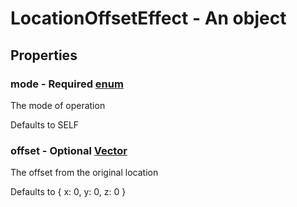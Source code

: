 

# LocationOffsetEffect - An object



## Properties



### mode - Required [enum](enum)



 The mode of operation



Defaults to SELF



### offset - Optional [Vector](Vector)



 The offset from the original location



Defaults to { x: 0, y: 0, z: 0 }

